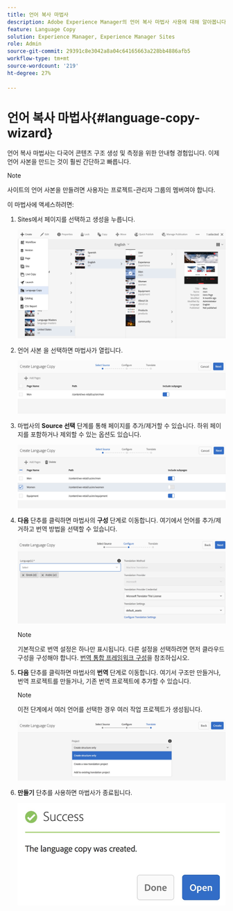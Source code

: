 ```yaml
---
title: 언어 복사 마법사
description: Adobe Experience Manager의 언어 복사 마법사 사용에 대해 알아봅니다.
feature: Language Copy
solution: Experience Manager, Experience Manager Sites
role: Admin
source-git-commit: 29391c8e3042a8a04c64165663a228bb4886afb5
workflow-type: tm+mt
source-wordcount: '219'
ht-degree: 27%

---
```


# 언어 복사 마법사{#language-copy-wizard}

언어 복사 마법사는 다국어 콘텐츠 구조 생성 및 측정을 위한 안내형 경험입니다. 이제 언어 사본을 만드는 것이 훨씬 간단하고 빠릅니다.

>[!NOTE]
>
>사이트의 언어 사본을 만들려면 사용자는 프로젝트-관리자 그룹의 멤버여야 합니다.

이 마법사에 액세스하려면:

1. Sites에서 페이지를 선택하고 생성을 누릅니다.

   ![chlimage_1-9](assets/chlimage_1-9.jpeg)

1. 언어 사본 을 선택하면 마법사가 열립니다.

   ![chlimage_1-10](assets/chlimage_1-10.jpeg)

1. 마법사의 **Source 선택** 단계를 통해 페이지를 추가/제거할 수 있습니다. 하위 페이지를 포함하거나 제외할 수 있는 옵션도 있습니다.

   ![chlimage_1-11](assets/chlimage_1-11.jpeg)

1. **다음** 단추를 클릭하면 마법사의 **구성** 단계로 이동합니다. 여기에서 언어를 추가/제거하고 번역 방법을 선택할 수 있습니다.

   ![chlimage_1-12](assets/chlimage_1-12.jpeg)

   >[!NOTE]
   >
   >기본적으로 번역 설정은 하나만 표시됩니다. 다른 설정을 선택하려면 먼저 클라우드 구성을 구성해야 합니다. [번역 통합 프레임워크 구성](/help/sites-administering/tc-tic.md)을 참조하십시오.

1. **다음** 단추를 클릭하면 마법사의 **번역** 단계로 이동합니다. 여기서 구조만 만들거나, 번역 프로젝트를 만들거나, 기존 번역 프로젝트에 추가할 수 있습니다.

   >[!NOTE]
   >
   >이전 단계에서 여러 언어를 선택한 경우 여러 작업 프로젝트가 생성됩니다.

   ![chlimage_1-13](assets/chlimage_1-13.jpeg)

1. **만들기** 단추를 사용하면 마법사가 종료됩니다.

   ![chlimage_1-14](assets/chlimage_1-14.jpeg)
